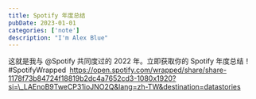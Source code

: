 ```yaml
---
title: Spotify 年度总结
pubDate: 2023-01-01
categories: ['note']
description: "I'm Alex Blue"
---
```


这就是我与 @Spotify 共同度过的 2022 年。立即获取你的 Spotify 年度总结！#SpotifyWrapped <a href="https://open.spotify.com/wrapped/share/share-1178f73b84724f18819b2dc4a7652cd3-1080x1920?si=_LAEnoB9TweCP31ioJNO2Q&lang=zh-TW&destination=datastories" target="_blank" rel="noopener noreferrer">https://open.spotify.com/wrapped/share/share-1178f73b84724f18819b2dc4a7652cd3-1080x1920?si=\_LAEnoB9TweCP31ioJNO2Q&lang=zh-TW&destination=datastories</a>
